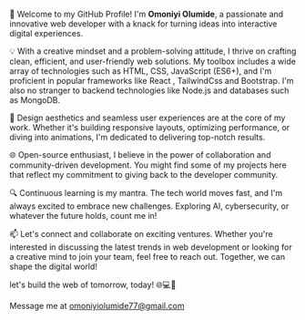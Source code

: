 👋 Welcome to my GitHub Profile! I'm **Omoniyi Olumide**, a passionate and innovative web developer with a knack for turning ideas into interactive digital experiences.

💡 With a creative mindset and a problem-solving attitude, I thrive on crafting clean, efficient, and user-friendly web solutions. My toolbox includes a wide array of technologies such as HTML, CSS, JavaScript (ES6+), and I'm proficient in popular frameworks like React , TailwindCss and Bootstrap. I'm also no stranger to backend technologies like Node.js and databases such as MongoDB.

🎨 Design aesthetics and seamless user experiences are at the core of my work. Whether it's building responsive layouts, optimizing performance, or diving into animations, I'm dedicated to delivering top-notch results.

🌐 Open-source enthusiast, I believe in the power of collaboration and community-driven development. You might find some of my projects here that reflect my commitment to giving back to the developer community.

🔍 Continuous learning is my mantra. The tech world moves fast, and I'm always excited to embrace new challenges. Exploring AI, cybersecurity, or whatever the future holds, count me in!

📫 Let's connect and collaborate on exciting ventures. Whether you're interested in discussing the latest trends in web development or looking for a creative mind to join your team, feel free to reach out. Together, we can shape the digital world!

let's build the web of tomorrow, today! 🌐💻🚀

Message me at <omoniyiolumide77@gmail.com>

<!---
Olumide777/Olumide777 is a ✨ special ✨ repository because its `README.md` (this file) appears on your GitHub profile.
You can click the Preview link to take a look at your changes.
--->
